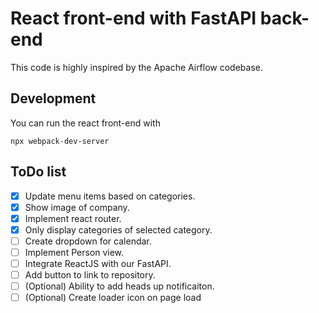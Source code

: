 # React front-end with FastAPI back-end
This code is highly inspired by the Apache Airflow codebase.

## Development
You can run the react front-end with
```shell
npx webpack-dev-server
```

## ToDo list
- [x] Update menu items based on categories.
- [x] Show image of company.
- [x] Implement react router.
- [x] Only display categories of selected category.
- [ ] Create dropdown for calendar.
- [ ] Implement Person view.
- [ ] Integrate ReactJS with our FastAPI.
- [ ] Add button to link to repository.
- [ ] (Optional) Ability to add heads up notificaiton.
- [ ] (Optional) Create loader icon on page load
